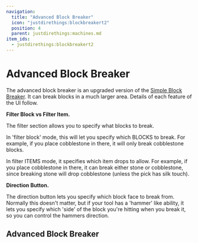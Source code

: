 ```yaml
---
navigation:
  title: "Advanced Block Breaker"
  icon: "justdirethings:blockbreakert2"
  position: 4
  parent: justdirethings:machines.md
item_ids:
  - justdirethings:blockbreakert2
---
```


# Advanced Block Breaker

The advanced block breaker is an upgraded version of the [Simple Block Breaker](./mach_blockbreakert1.md). It can break blocks in a much larger area. Details of each feature of the UI follow.

**Filter Block vs Filter Item.**

The filter section allows you to specify what blocks to break. 

In 'filter block' mode, this will let you specify which BLOCKS to break. For example, if you place cobblestone in there, it will only break cobblestone blocks.

In filter ITEMS mode, it specifies which item drops to allow. For example, if you place cobblestone in there, it can break either stone or cobblestone, since breaking stone will drop cobblestone (unless the pick has silk touch).

**Direction Button.**

The direction button lets you specify which block face to break from. Normally this doesn't matter, but if your tool has a 'hammer' like ability, it lets you specify which 'side' of the block you're hitting when you break it, so you can control the hammers direction.

## Advanced Block Breaker



<Recipe id="justdirethings:blockbreakert2" />


